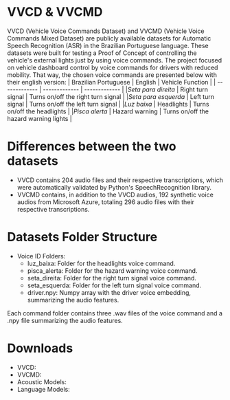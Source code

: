 # VVCD & VVCMD

VVCD (Vehicle Voice Commands Dataset) and VVCMD (Vehicle Voice Commands Mixed Dataset) are publicly available datasets for Automatic Speech Recognition (ASR) in the Brazilian Portuguese language.
These datasets were built for testing a Proof of Concept of controlling the vehicle's external lights just by using voice commands.  The project focused on vehicle dashboard control by voice commands for drivers with reduced mobility.
That way, the chosen voice commands are presented below with their english version:
| Brazilian Portuguese  | English | Vehicle Function |
| ------------- | ------------- | ------------- |
|*Seta para direita*     | Right turn signal | Turns on/off the right turn signal      |
|*Seta para esquerda*    | Left turn signal  |  Turns on/off the left turn signal      |
|*Luz baixa*             | Headlights        |  Turns on/off the headlights            |
|*Pisca alerta*          | Hazard warning    |  Turns on/off the hazard warning lights |

# Differences between the two datasets

- VVCD contains 204 audio files and their respective transcriptions, which were automatically validated by Python's SpeechRecognition library.
- VVCMD contains, in addition to the VVCD audios, 192 synthetic voice audios from Microsoft Azure, totaling 296 audio files with their respective transcriptions.

# Datasets Folder Structure
- Voice ID Folders:
  - luz_baixa: Folder for the headlights voice command.
  - pisca_alerta: Folder for the hazard warning voice command.
  - seta_direita: Folder for the right turn signal voice command.
  - seta_esquerda: Folder for the left turn signal voice command.
  - driver.npy: Numpy array with the driver voice embedding, summarizing the audio features.

Each command folder contains three .wav files of the voice command and a .npy file summarizing the audio features.

# Downloads

- VVCD:
- VVCMD:
- Acoustic Models:
- Language Models:
